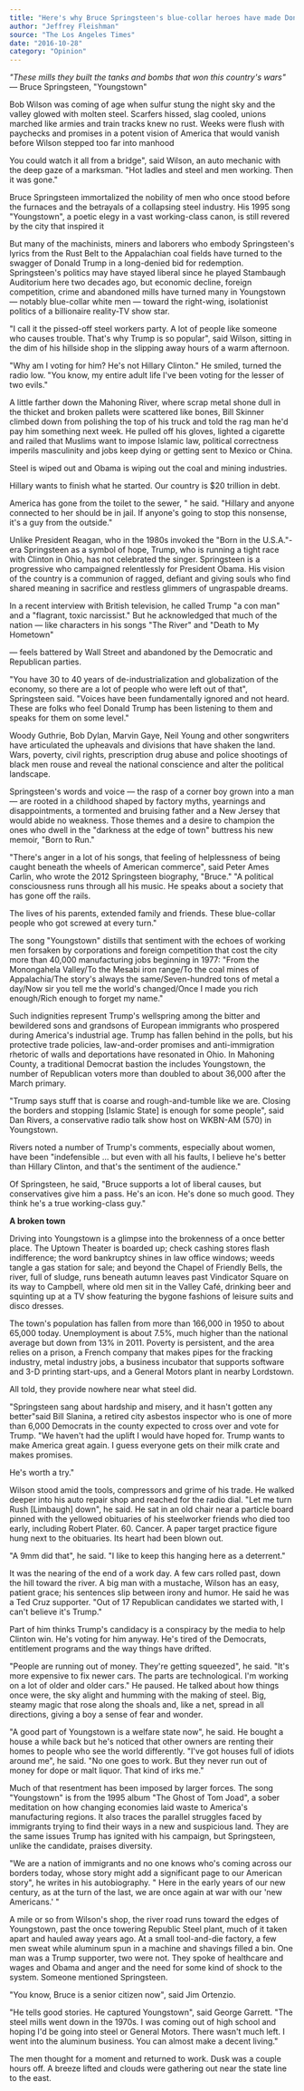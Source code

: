 ```yaml
---
title: "Here's why Bruce Springsteen's blue-collar heroes have made Donald Trump their rock star"
author: "Jeffrey Fleishman"
source: "The Los Angeles Times"
date: "2016-10-28"
category: "Opinion"
---
```


_"These mills they built the tanks and bombs that won this country's wars"_ — Bruce Springsteen, "Youngstown"

Bob Wilson was coming of age when sulfur stung the night sky and the valley glowed with molten steel. Scarfers hissed, slag cooled, unions marched like armies and train tracks knew no rust. Weeks were flush with paychecks and promises in a potent vision of America that would vanish before Wilson stepped too far into manhood

You could watch it all from a bridge", said Wilson, an auto mechanic with the deep gaze of a marksman. "Hot ladles and steel and men working. Then it was gone."

Bruce Springsteen immortalized the nobility of men who once stood before the furnaces and the betrayals of a collapsing steel industry. His 1995 song "Youngstown", a poetic elegy in a vast working-class canon, is still revered by the city that inspired it

But many of the machinists, miners and laborers who embody Springsteen's lyrics from the Rust Belt to the Appalachian coal fields have turned to the swagger of Donald Trump in a long-denied bid for redemption. Springsteen's politics may have stayed liberal since he played Stambaugh Auditorium here two decades ago, but economic decline, foreign competition, crime and abandoned mills have turned many in Youngstown — notably blue-collar white men — toward the right-wing, isolationist politics of a billionaire reality-TV show star.

"I call it the pissed-off steel workers party. A lot of people like someone who causes trouble. That's why Trump is so popular", said Wilson, sitting in the dim of his hillside shop in the slipping away hours of a warm afternoon.

"Why am I voting for him? He's not Hillary Clinton." He smiled, turned the radio low. "You know, my entire adult life I've been voting for the lesser of two evils."

A little farther down the Mahoning River, where scrap metal shone dull in the thicket and broken pallets were scattered like bones, Bill Skinner climbed down from polishing the top of his truck and told the rag man he'd pay him something next week. He pulled off his gloves, lighted a cigarette and railed that Muslims want to impose Islamic law, political correctness imperils masculinity and jobs keep dying or getting sent to Mexico or China.

Steel is wiped out and Obama is wiping out the coal and mining industries.

Hillary wants to finish what he started. Our country is $20 trillion in debt.

America has gone from the toilet to the sewer, " he said. "Hillary and anyone connected to her should be in jail. If anyone's going to stop this nonsense, it's a guy from the outside."

Unlike President Reagan, who in the 1980s invoked the "Born in the U.S.A."-era Springsteen as a symbol of hope, Trump, who is running a tight race with Clinton in Ohio, has not celebrated the singer. Springsteen is a progressive who campaigned relentlessly for President Obama. His vision of the country is a communion of ragged, defiant and giving souls who find shared meaning in sacrifice and restless glimmers of ungraspable dreams.

In a recent interview with British television, he called Trump "a con man" and a "flagrant, toxic narcissist." But he acknowledged that much of the nation — like characters in his songs "The River" and "Death to My Hometown"

— feels battered by Wall Street and abandoned by the Democratic and Republican parties.

"You have 30 to 40 years of de-industrialization and globalization of the economy, so there are a lot of people who were left out of that", Springsteen said. "Voices have been fundamentally ignored and not heard. These are folks who feel Donald Trump has been listening to them and speaks for them on some level."

Woody Guthrie, Bob Dylan, Marvin Gaye, Neil Young and other songwriters have articulated the upheavals and divisions that have shaken the land. Wars, poverty, civil rights, prescription drug abuse and police shootings of black men rouse and reveal the national conscience and alter the political landscape.

Springsteen's words and voice — the rasp of a corner boy grown into a man — are rooted in a childhood shaped by factory myths, yearnings and disappointments, a tormented and bruising father and a New Jersey that would abide no weakness. Those themes and a desire to champion the ones who dwell in the "darkness at the edge of town" buttress his new memoir, "Born to Run."

"There's anger in a lot of his songs, that feeling of helplessness of being caught beneath the wheels of American commerce", said Peter Ames Carlin, who wrote the 2012 Springsteen biography, "Bruce." "A political consciousness runs through all his music. He speaks about a society that has gone off the rails.

The lives of his parents, extended family and friends. These blue-collar people who got screwed at every turn."

The song "Youngstown" distills that sentiment with the echoes of working men forsaken by corporations and foreign competition that cost the city more than 40,000 manufacturing jobs beginning in 1977: "From the Monongahela Valley/To the Mesabi iron range/To the coal mines of Appalachia/The story's always the same/Seven-hundred tons of metal a day/Now sir you tell me the world's changed/Once I made you rich enough/Rich enough to forget my name."

Such indignities represent Trump's wellspring among the bitter and bewildered sons and grandsons of European immigrants who prospered during America's industrial age. Trump has fallen behind in the polls, but his protective trade policies, law-and-order promises and anti-immigration rhetoric of walls and deportations have resonated in Ohio. In Mahoning County, a traditional Democrat bastion the includes Youngstown, the number of Republican voters more than doubled to about 36,000 after the March primary.

"Trump says stuff that is coarse and rough-and-tumble like we are. Closing the borders and stopping [Islamic State] is enough for some people", said Dan Rivers, a conservative radio talk show host on WKBN-AM (570) in Youngstown.

Rivers noted a number of Trump's comments, especially about women, have been "indefensible ... but even with all his faults, I believe he's better than Hillary Clinton, and that's the sentiment of the audience."

Of Springsteen, he said, "Bruce supports a lot of liberal causes, but conservatives give him a pass. He's an icon. He's done so much good. They think he's a true working-class guy."

**A broken town**

Driving into Youngstown is a glimpse into the brokenness of a once better place. The Uptown Theater is boarded up; check cashing stores flash indifference; the word bankruptcy shines in law office windows; weeds tangle a gas station for sale; and beyond the Chapel of Friendly Bells, the river, full of sludge, runs beneath autumn leaves past Vindicator Square on its way to Campbell, where old men sit in the Valley Café, drinking beer and squinting up at a TV show featuring the bygone fashions of leisure suits and disco dresses.

The town's population has fallen from more than 166,000 in 1950 to about 65,000 today. Unemployment is about 7.5%, much higher than the national average but down from 13% in 2011. Poverty is persistent, and the area relies on a prison, a French company that makes pipes for the fracking industry, metal industry jobs, a business incubator that supports software and 3-D printing start-ups, and a General Motors plant in nearby Lordstown.

All told, they provide nowhere near what steel did.

"Springsteen sang about hardship and misery, and it hasn't gotten any better"said Bill Slanina, a retired city asbestos inspector who is one of more than 6,000 Democrats in the county expected to cross over and vote for Trump. "We haven't had the uplift I would have hoped for. Trump wants to make America great again. I guess everyone gets on their milk crate and makes promises.

He's worth a try."

Wilson stood amid the tools, compressors and grime of his trade. He walked deeper into his auto repair shop and reached for the radio dial. "Let me turn Rush [Limbaugh] down", he said. He sat in an old chair near a particle board pinned with the yellowed obituaries of his steelworker friends who died too early, including Robert Plater. 60\. Cancer. A paper target practice figure hung next to the obituaries. Its heart had been blown out.

"A 9mm did that", he said. "I like to keep this hanging here as a deterrent."

It was the nearing of the end of a work day. A few cars rolled past, down the hill toward the river. A big man with a mustache, Wilson has an easy, patient grace; his sentences slip between irony and humor. He said he was a Ted Cruz supporter. "Out of 17 Republican candidates we started with, I can't believe it's Trump."

Part of him thinks Trump's candidacy is a conspiracy by the media to help Clinton win. He's voting for him anyway. He's tired of the Democrats, entitlement programs and the way things have drifted.

"People are running out of money. They're getting squeezed", he said. "It's more expensive to fix newer cars. The parts are technological. I'm working on a lot of older and older cars." He paused. He talked about how things once were, the sky alight and humming with the making of steel. Big, steamy magic that rose along the shoals and, like a net, spread in all directions, giving a boy a sense of fear and wonder.

"A good part of Youngstown is a welfare state now", he said. He bought a house a while back but he's noticed that other owners are renting their homes to people who see the world differently. "I've got houses full of idiots around me", he said. "No one goes to work. But they never run out of money for dope or malt liquor. That kind of irks me."

Much of that resentment has been imposed by larger forces. The song "Youngstown" is from the 1995 album "The Ghost of Tom Joad", a sober meditation on how changing economies laid waste to America's manufacturing regions. It also traces the parallel struggles faced by immigrants trying to find their ways in a new and suspicious land. They are the same issues Trump has ignited with his campaign, but Springsteen, unlike the candidate, praises diversity.

"We are a nation of immigrants and no one knows who's coming across our borders today, whose story might add a significant page to our American story", he writes in his autobiography. " Here in the early years of our new century, as at the turn of the last, we are once again at war with our 'new Americans.' "

A mile or so from Wilson's shop, the river road runs toward the edges of Youngstown, past the once towering Republic Steel plant, much of it taken apart and hauled away years ago. At a small tool-and-die factory, a few men sweat while aluminum spun in a machine and shavings filled a bin. One man was a Trump supporter, two were not. They spoke of healthcare and wages and Obama and anger and the need for some kind of shock to the system. Someone mentioned Springsteen.

"You know, Bruce is a senior citizen now", said Jim Ortenzio.

"He tells good stories. He captured Youngstown", said George Garrett. "The steel mills went down in the 1970s. I was coming out of high school and hoping I'd be going into steel or General Motors. There wasn't much left. I went into the aluminum business. You can almost make a decent living."

The men thought for a moment and returned to work. Dusk was a couple hours off. A breeze lifted and clouds were gathering out near the state line to the east.

